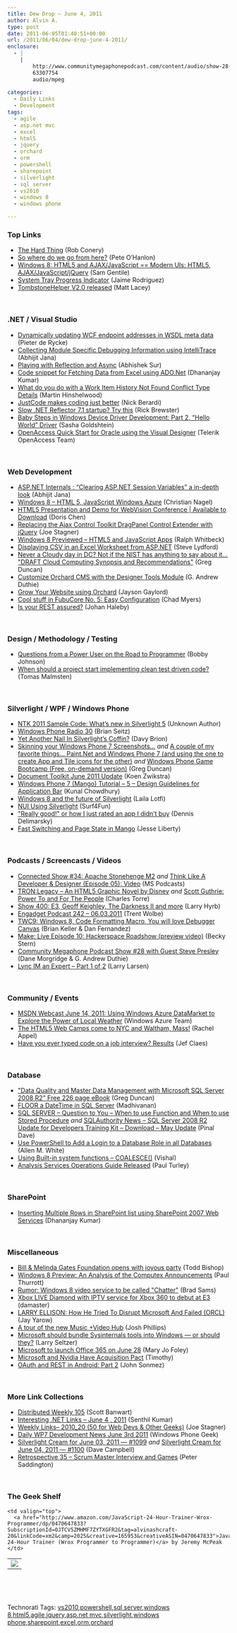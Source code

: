 ```yaml
---
title: Dew Drop – June 4, 2011
author: Alvin A.
type: post
date: 2011-06-05T01:40:51+00:00
url: /2011/06/04/dew-drop-june-4-2011/
enclosure:
  - |
    |
        http://www.communitymegaphonepodcast.com/content/audio/show-28-steve-presley.mp3
        63307754
        audio/mpeg
        
categories:
  - Daily Links
  - Development
tags:
  - agile
  - asp.net mvc
  - excel
  - html5
  - jquery
  - orchard
  - orm
  - powershell
  - sharepoint
  - silverlight
  - sql server
  - vs2010
  - windows 8
  - windows phone

---
```

### <a name="top"></a>Top Links

  * [The Hard Thing][1] (Rob Conery)
  * [So where do we go from here?][2] (Pete O’Hanlon)
  * [Windows 8: HTML5 and AJAX/JavaScript == Modern UIs: HTML5, AJAX/JavaScript/jQuery][3] (Sam Gentile)
  * [System Tray Progress Indicator][4] (Jaime Rodriguez)
  * [TombstoneHelper V2.0 released][5] (Matt Lacey)

&#160;

### <a name="dotnet"></a>.NET / Visual Studio

  * [Dynamically updating WCF endpoint addresses in WSDL meta data][6] (Pieter de Rycke)
  * [Collecting Module Specific Debugging Information using IntelliTrace][7] (Abhijit Jana)
  * [Playing with Reflection and Async][8] (Abhishek Sur)
  * [Code snippet for Fetching Data from Excel using ADO.Net][9] (Dhananjay Kumar)
  * [What do you do with a Work Item History Not Found Conflict Type Details][10] (Martin Hinshelwood)
  * [JustCode makes coding just better][11] (Nick Berardi)
  * [Slow .NET Reflector 7.1 startup? Try this][12] (Rick Brewster)
  * [Baby Steps in Windows Device Driver Development: Part 2, “Hello World” Driver][13] (Sasha Goldshtein)
  * <a href="http://blogs.telerik.com/blogs/posts/11-06-01/openaccess-quick-start-for-oracle-using-the-visual-designer.aspx" target="_blank">OpenAccess Quick Start for Oracle using the Visual Designer</a> (Telerik OpenAccess Team)

&#160;

### <a name="web"></a>Web Development

  * [ASP.NET Internals : “Clearing ASP.NET Session Variables” a in-depth look][14] (Abhijit Jana)
  * [Windows 8 &#8211; HTML 5, JavaScript Windows Azure][15] (Christian Nagel)
  * [HTML5 Presentation and Demo for WebVision Conference | Available to Download][16] (Doris Chen)
  * [Replacing the Ajax Control Toolkit DragPanel Control Extender with jQuery][17] (Joe Stagner)
  * [Windows 8 Previewed &#8211; HTML5 and JavaScript Apps][18] (Ralph Whitbeck)
  * [Displaying CSV in an Excel Worksheet from ASP.NET][19] (Steve Lydford)
  * [Never a Cloudy day in DC? Not if the NIST has anything to say about it&#8230; "DRAFT Cloud Computing Synopsis and Recommendations"][20] (Greg Duncan)
  * [Customize Orchard CMS with the Designer Tools Module][21] (G. Andrew Duthie)
  * [Grow Your Website using Orchard][22] (Jayson Gaylord)
  * [Cool stuff in FubuCore No. 5: Easy Configuration][23] (Chad Myers)
  * [Is your REST assured?][24] (Johan Haleby)

&#160;

### <a name="design"></a>Design / Methodology / Testing

  * [Questions from a Power User on the Road to Programmer][25] (Bobby Johnson)
  * [When should a project start implementing clean test driven code?][26] (Tomas Malmsten)

&#160;

### <a name="silverlight"></a>Silverlight / WPF / Windows Phone

  * [NTK 2011 Sample Code: What’s new in Silverlight 5][27] (Unknown Author)
  * [Windows Phone Radio 30][28] (Brian Seitz)
  * [Yet Another Nail In Silverlight’s Coffin?][29] (Davy Brion)
  * [Skinning your Windows Phone 7 Screenshots&#8230;][30] _and_ [A couple of my favorite things&#8230; Paint.Net and Windows Phone 7 (and using the one to create App and Tile icons for the other)][31] _and_ [Windows Phone Game Bootcamp (Free, on-demand version)][32] (Greg Duncan)
  * [Document Toolkit June 2011 Update][33] (Koen Zwikstra)
  * [Windows Phone 7 (Mango) Tutorial &#8211; 5 &#8211; Design Guidelines for Application Bar][34] (Kunal Chowdhury)
  * [Windows 8 and the future of Silverlight][35] (Laila Lotfi)
  * [NUI Using Silverlight][36] (Surf4Fun)
  * ["Really good!" or how I just rated an app I didn&#8217;t buy][37] (Dennis Delimarsky)
  * [Fast Switching and Page State in Mango][38] (Jesse Liberty)

&#160;

### <a name="podcasts"></a>Podcasts / Screencasts / Videos

  * [Connected Show #34: Apache Stonehenge M2][39] _and_ [Think Like A Developer & Designer (Episode 05): Video][40] (MS Podcasts)
  * [TRON:Legacy &#8211; An HTML5 Graphic Novel by Disney][41] _and_ [Scott Guthrie: Power To and For The People][42] (Charles Torre)
  * [Show 400: E3, Geoff Keighley, The Darkness II and more][43] (Larry Hyrb)
  * [Engadget Podcast 242 &#8211; 06.03.2011][44] (Trent Wolbe)
  * [TWC9: Windows 8, Code Formatting Macro, You will love Debugger Canvas][45] (Brian Keller & Dan Fernandez)
  * [Make: Live Episode 10: Hackerspace Roadshow (preview video)][46] (Becky Stern)
  * <a href="http://www.communitymegaphonepodcast.com/content/audio/show-28-steve-presley.mp3" target="_blank">Community Megaphone Podcast Show #28 with Guest Steve Presley</a> (Dane Morgridge & G. Andrew Duthie)
  * [Lync IM an Expert &#8211; Part 1 of 2][47] (Larry Larsen)

&#160;

### <a name="events"></a>Community / Events

  * [MSDN Webcast June 14, 2011: Using Windows Azure DataMarket to Explore the Power of Local Weather][48] (Windows Azure Team)
  * [The HTML5 Web Camps come to NYC and Waltham, Mass!][49] (Rachel Appel)
  * [Have you ever typed code on a job interview? Results][50] (Jef Claes)

&#160;

### <a name="db"></a>Database

  * ["Data Quality and Master Data Management with Microsoft SQL Server 2008 R2" Free 226 page eBook][51] (Greg Duncan)
  * [FLOOR a DateTime in SQL Server][52] (Madhivanan)
  * [SQL SERVER – Question to You – When to use Function and When to use Stored Procedure][53] _and_&#160;<a href="http://blog.sqlauthority.com/2011/06/05/sqlauthority-news-sql-server-2008-r2-update-for-developers-training-kit-download-may-update/" target="_blank">SQLAuthority News – SQL Server 2008 R2 Update for Developers Training Kit – Download – May Update</a> (Pinal Dave)
  * [Use PowerShell to Add a Login to a Database Role in all Databases][54] (Allen M. White)
  * [Using Built-in system functions – COALESCE()][55] (Vishal)
  * [Analysis Services Operations Guide Released][56] (Paul Turley)

&#160;

### <a name="sp"></a>SharePoint

  * [Inserting Multiple Rows in SharePoint list using SharePoint 2007 Web Services][57] (Dhananjay Kumar)

&#160;

### <a name="misc"></a>Miscellaneous

  * [Bill & Melinda Gates Foundation opens with joyous party][58] (Todd Bishop)
  * [Windows 8 Preview: An Analysis of the Computex Announcements][59] (Paul Thurrott)
  * [Rumor: Windows 8 video service to be called "Chatter"][60] (Brad Sams)
  * [Xbox LIVE Diamond with IPTV service for Xbox 360 to debut at E3][61] (damaster)
  * [LARRY ELLISON: How He Tried To Disrupt Microsoft And Failed (ORCL)][62] (Jay Yarow)
  * [A tour of the new Music +Video Hub][63] (Josh Phillips)
  * [Microsoft should bundle Sysinternals tools into Windows &#8212; or should they?][64] (Larry Seltzer)
  * [Microsoft to launch Office 365 on June 28][65] (Mary Jo Foley)
  * [Microsoft and Nvidia Have Acquisition Pact][66] (Timothy)
  * [OAuth and REST in Android: Part 2][67] (John Sonmez)

&#160;

### <a name="links"></a>More Link Collections

  * [Distributed Weekly 105][68] (Scott Banwart)
  * [Interesting .NET Links – June 4 , 2011][69] (Senthil Kumar)
  * [Weekly Links– 2010_20 (50 for Web Devs & Other Geeks)][70] (Joe Stagner)
  * [Daily WP7 Development News June 3rd 2011][71] (Windows Phone Geek)
  * [Silverlight Cream for June 03, 2011 &#8212; #1099][72] _and_ [Silverlight Cream for June 04, 2011 &#8212; #1100][73] (Dave Campbell)
  * [Retrospective 35 – Scrum Master Interview and Games][74] (Peter Saddington)

&#160;

### <a name="shelf"></a>The Geek Shelf

<table border="0" cellspacing="0" cellpadding="0">
  <tr>
    <td>
      <img data-recalc-dims="1" decoding="async" src="https://i0.wp.com/ecx.images-amazon.com/images/I/51acIwAeTiL._SL160_.jpg?w=660" />
    </td>
    
    <td valign="top">
      <a href="http://www.amazon.com/JavaScript-24-Hour-Trainer-Wrox-Programmer/dp/0470647833?SubscriptionId=0JTCV5ZMHMF7ZYTXGFR2&tag=alvinashcraft-20&linkCode=xm2&camp=2025&creative=165953&creativeASIN=0470647833">JavaScript 24-Hour Trainer (Wrox Programmer to Programmer)</a> by Jeremy McPeak
    </td>
  </tr>
</table>

&#160;

<div style="padding-bottom: 0px; margin: 0px; padding-left: 0px; padding-right: 0px; display: inline; float: none; padding-top: 0px" id="scid:C16BAC14-9A3D-4c50-9394-FBFEF7A93539:c4984752-a9a4-4280-a4d9-3f6fe7a5d7ea" class="wlWriterEditableSmartContent">
  <!--dotnetkickit-->
</div>

&#160;

<div style="padding-bottom: 0px; margin: 0px; padding-left: 0px; padding-right: 0px; display: inline; float: none; padding-top: 0px" id="scid:0767317B-992E-4b12-91E0-4F059A8CECA8:9c20c4ee-fd0a-4868-a849-8ab5861df181" class="wlWriterEditableSmartContent">
  Technorati Tags: <a href="http://technorati.com/tags/vs2010" rel="tag">vs2010</a>,<a href="http://technorati.com/tags/powershell" rel="tag">powershell</a>,<a href="http://technorati.com/tags/sql+server" rel="tag">sql server</a>,<a href="http://technorati.com/tags/windows+8" rel="tag">windows 8</a>,<a href="http://technorati.com/tags/html5" rel="tag">html5</a>,<a href="http://technorati.com/tags/agile" rel="tag">agile</a>,<a href="http://technorati.com/tags/jquery" rel="tag">jquery</a>,<a href="http://technorati.com/tags/asp.net+mvc" rel="tag">asp.net mvc</a>,<a href="http://technorati.com/tags/silverlight" rel="tag">silverlight</a>,<a href="http://technorati.com/tags/windows+phone" rel="tag">windows phone</a>,<a href="http://technorati.com/tags/sharepoint" rel="tag">sharepoint</a>,<a href="http://technorati.com/tags/excel" rel="tag">excel</a>,<a href="http://technorati.com/tags/orm" rel="tag">orm</a>,<a href="http://technorati.com/tags/orchard" rel="tag">orchard</a>
</div>

 [1]: http://feedproxy.google.com/~r/wekeroad/EeKc/~3/CFACiXXSXoc/6182144041
 [2]: http://peteohanlon.wordpress.com/2011/06/03/so-where-do-we-go-from-here/
 [3]: http://feedproxy.google.com/~r/SamGentile/~3/dKQAHtPwzQU/
 [4]: http://blogs.msdn.com/b/jaimer/archive/2011/06/04/system-tray-progress-indicator.aspx
 [5]: http://feeds.dzone.com/~r/zones/dotnet/~3/TXdPZ2jejBY/tombstonehelper-v20-released
 [6]: http://pieterderycke.wordpress.com/2011/06/03/dynamically-updating-wcf-endpoint-addresses-in-wsdl-meta-data/
 [7]: http://abhijitjana.net/2011/06/04/collecting-module-specific-debugging-information-using-intellitrace/
 [8]: http://feedproxy.google.com/~r/abhisheksur/WTgI/~3/LY2tN2-uYuo/playing-with-reflection-and-async.html
 [9]: http://debugmode.net/2011/06/03/code-snippet-for-fetching-data-from-excel-using-ado-net/
 [10]: http://feedproxy.google.com/~r/MartinHinshelwood/~3/o2nkJsGoNXk/
 [11]: http://feedproxy.google.com/~r/coderjournal/~3/w6zzrtLOC2E/
 [12]: http://blog.getpaint.net/2011/06/03/slow-net-reflector-7-1-startup-try-this/
 [13]: http://blogs.microsoft.co.il/blogs/sasha/archive/2011/06/04/baby-steps-in-windows-device-driver-development-part-2-hello-world-driver.aspx
 [14]: http://abhijitjana.net/2011/06/04/asp-net-internals-clearing-asp-net-session-variables-a-in-depth-look/
 [15]: http://weblogs.thinktecture.com/cnagel/2011/06/windows-8-html-5-javascript-windows-azure.html
 [16]: http://blogs.msdn.com/b/dorischen/archive/2011/06/03/html5-presentation-and-demo-for-webvision-conference-available-to-download.aspx
 [17]: http://feedproxy.google.com/~r/MSJoe/~3/6sZuR5GHEgw/
 [18]: http://blogs.msdn.com/b/scriptjunkie/archive/2011/06/03/windows-8-previewed-html5-and-javascript-apps.aspx
 [19]: http://blog.stevelydford.com/2011/06/displaying-csv-in-an-excel-worksheet-from-asp-net/
 [20]: http://coolthingoftheday.blogspot.com/2011/06/never-cloudy-day-in-dc-not-if-nist-has.html
 [21]: http://feeds.devhammer.net/~r/devhammer/~3/wePv_AIIbz4/Customize-Orchard-CMS-with-Designer-Tools
 [22]: http://feeds.jasongaylord.com/~r/JasonNGaylord/~3/z8Q8cVluJp8/grow-your-website-using-orchard
 [23]: http://feedproxy.google.com/~r/LosTechies/~3/lFge_fuXOdY/
 [24]: http://feedproxy.google.com/~r/jayway/posts/~3/CtEG-USQff4/
 [25]: http://feedproxy.google.com/~r/IAmNotMyself/~3/FGLITFbNCNg/
 [26]: http://feeds.dzone.com/~r/zones/agile/~3/-WOIOs-TGy8/when-should-project-start
 [27]: http://feedproxy.google.com/~r/TheAttic/~3/fBYpFFCiRQo/post.aspx
 [28]: http://windowsteamblog.com/windows_phone/b/windowsphone/archive/2011/06/03/windows-phone-radio-30.aspx
 [29]: http://feedproxy.google.com/~r/davybrion/~3/wRojkRn0gbc/
 [30]: http://coolthingoftheday.blogspot.com/2011/06/skinning-your-windows-phone-7.html
 [31]: http://coolthingoftheday.blogspot.com/2011/06/couple-of-my-favorite-things-paintnet.html
 [32]: http://coolthingoftheday.blogspot.com/2011/06/windows-phone-game-bootcamp-free-on.html
 [33]: http://firstfloorsoftware.com/blog/document-toolkit-june-2011-update/
 [34]: http://feedproxy.google.com/~r/kunal2383/~3/qKS7PdLO_hY/windows-phone-7-mango-tutorial-5-design.html
 [35]: http://www.simple-talk.com/community/blogs/laila/archive/2011/06/03/101815.aspx
 [36]: http://feedproxy.google.com/~r/BuildingGamesBasedOnSilverlightAndExpressions/~3/KXoBVzSeEFM/nui-using-silverlight.aspx
 [37]: http://feeds.dzone.com/~r/zones/dotnet/~3/f4XdSOMdAgo/really-good-or-how-i-just
 [38]: http://feedproxy.google.com/~r/JesseLiberty-SilverlightGeek/~3/WKD06Q3pYR8/
 [39]: http://www.microsoft.com/events/podcasts/default.aspx?audience=Audience-e5381407-359f-4922-97d0-0237af790eee&pageId=x8036&source=Microsoft-Podcasts-for-Developers&WT.rss_ev=a
 [40]: http://www.microsoft.com/events/podcasts/default.aspx?audience=Audience-e5381407-359f-4922-97d0-0237af790eee&pageId=x7342&source=Microsoft-Podcasts-for-Developers&WT.rss_ev=a
 [41]: http://channel9.msdn.com/posts/TRONLegacy-An-HTML5-Graphic-Novel-by-Disney
 [42]: http://channel9.msdn.com/Shows/Behind+The+Code/Scott-Guthrie-Power-To-and-For-The-People
 [43]: http://feedproxy.google.com/~r/MajorNelsonblogcast/~3/gHQnZEmJ3hE/
 [44]: http://www.engadget.com/2011/06/03/engadget-podcast-242-06-03-2011/
 [45]: http://channel9.msdn.com/Shows/This+Week+On+Channel+9/TWC9-Windows-8-Code-Formatting-Macro-You-will-love-Debugger-Canvas
 [46]: http://blog.makezine.com/archive/2011/06/make-live-episode-10-hackerspace-roadshow-preview-video.html
 [47]: http://channel9.msdn.com/posts/Lync-IM-an-Expert-Part-1-of-2
 [48]: http://blogs.msdn.com/b/windowsazure/archive/2011/06/03/msdn-webcast-june-14-2011-using-windows-azure-datamarket-to-explore-the-power-of-local-weather.aspx
 [49]: http://feedproxy.google.com/~r/RachelAppel/~3/WQKbXd60h5M/the-html5-web-camps-come-to-nyc-and-waltham-mass
 [50]: http://feedproxy.google.com/~r/DiaryOfAnetDeveloperByJefClaes/~3/RU-duT7zSmw/have-you-ever-typed-code-on-job.html
 [51]: http://coolthingoftheday.blogspot.com/2011/06/quality-and-master-data-management-with.html
 [52]: http://feedproxy.google.com/~r/sqlservercurry/blog/~3/uQ-ZX8E4HrM/floor-datetime-in-sql-server.html
 [53]: http://blog.sqlauthority.com/2011/06/04/sql-server-question-to-you-when-to-use-function-and-when-to-use-stored-procedure/
 [54]: http://www.sqlservercentral.com/blogs/allenwhite/archive/2011/06/03/use-powershell-to-add-a-login-to-a-database-role-in-all-databases.aspx
 [55]: http://feedproxy.google.com/~r/sqlserverpedia/~3/FyOn62vVRNs/
 [56]: http://www.sqlservercentral.com/blogs/pturley/archive/2011/06/03/analysis-services-operations-guide-released.aspx
 [57]: http://debugmode.net/2011/06/04/inserting-multiple-rows-in-sharepoint-list-using-sharepoint-2007-services/
 [58]: http://feedproxy.google.com/~r/TechFlash/~3/FtYVU-zbVkg/gates-foundation-opening.html
 [59]: http://www.winsupersite.com/article/windows8/windows-8-preview-analysis-computex-announcements-136358
 [60]: http://www.neowin.net/news/rumor-windows-8-video-service-to-be-called-chatter
 [61]: http://feedproxy.google.com/~r/liveside/~3/ph5b00FkHMU/
 [62]: http://feedproxy.google.com/~r/typepad/alleyinsider/silicon_alley_insider/~3/8kQdf0MzBkQ/larry-ellison-2011-5
 [63]: http://windowsteamblog.com/windows_phone/b/windowsphone/archive/2011/06/03/a-tour-of-the-new-music-video-hub.aspx
 [64]: http://feeds.betanews.com/~r/bn/~3/3Rv1oObss4o/1307107338
 [65]: http://www.zdnet.com/blog/microsoft/microsoft-to-launch-office-365-on-june-28/9603
 [66]: http://rss.slashdot.org/~r/Slashdot/slashdot/~3/V6kZvC7sj68/Microsoft-and-Nvidia-Have-Acquisition-Pact
 [67]: http://simpleprogrammer.com/2011/06/04/oauth-and-rest-in-android-part-2/
 [68]: http://feedproxy.google.com/~r/roguetechnology/~3/AbZCx8pUZ6c/
 [69]: http://feedproxy.google.com/~r/ginktage/EPSB/~3/fxMy2wO0BJc/
 [70]: http://feedproxy.google.com/~r/MSJoe/~3/GrGimRU6tcY/
 [71]: http://www.windowsphonegeek.com/news/daily-wp7-development-news-june-3rd-2011
 [72]: http://geekswithblogs.net/WynApseTechnicalMusings/archive/2011/06/03/145711.aspx
 [73]: http://geekswithblogs.net/WynApseTechnicalMusings/archive/2011/06/04/145716.aspx
 [74]: http://feedproxy.google.com/~r/agilescout/~3/lxBKgBnjQv4/
